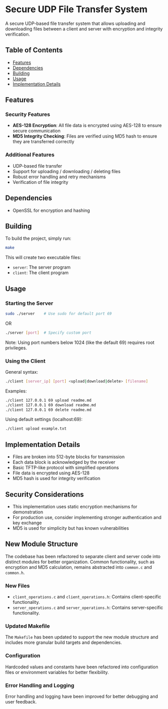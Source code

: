 # Secure UDP File Transfer System

A secure UDP-based file transfer system that allows uploading and downloading files between a client and server with encryption and integrity verification.

## Table of Contents

- [Features](#features)
- [Dependencies](#dependencies)
- [Building](#building)
- [Usage](#usage)
- [Implementation Details](#implementation-details)

## Features

### Security Features

- **AES-128 Encryption**: All file data is encrypted using AES-128 to ensure secure communication
- **MD5 Integrity Checking**: Files are verified using MD5 hash to ensure they are transferred correctly

### Additional Features

- UDP-based file transfer
- Support for uploading / downloading / deleting files
- Robust error handling and retry mechanisms
- Verification of file integrity

## Dependencies

- OpenSSL for encryption and hashing

## Building

To build the project, simply run:

```bash
make
```

This will create two executable files:
- `server`: The server program
- `client`: The client program

## Usage

### Starting the Server

```bash
sudo ./server    # Use sudo for default port 69
```

OR 

```bash
./server [port]  # Specify custom port
```

Note: Using port numbers below 1024 (like the default 69) requires root privileges.

### Using the Client

General syntax:
```bash
./client [server_ip] [port] <upload|download|delete> [filename]
```

Examples:

```bash
./client 127.0.0.1 69 upload readme.md
./client 127.0.0.1 69 download readme.md
./client 127.0.0.1 69 delete readme.md
```

Using default settings (localhost:69):
```bash
./client upload example.txt
```

## Implementation Details

- Files are broken into 512-byte blocks for transmission
- Each data block is acknowledged by the receiver
- Basic TFTP-like protocol with simplified operations
- File data is encrypted using AES-128
- MD5 hash is used for integrity verification

## Security Considerations

- This implementation uses static encryption mechanisms for demonstration
- For production use, consider implementing stronger authentication and key exchange
- MD5 is used for simplicity but has known vulnerabilities

## New Module Structure

The codebase has been refactored to separate client and server code into distinct modules for better organization. Common functionality, such as encryption and MD5 calculation, remains abstracted into `common.c` and `common.h`.

### New Files

- `client_operations.c` and `client_operations.h`: Contains client-specific functionality.
- `server_operations.c` and `server_operations.h`: Contains server-specific functionality.

### Updated Makefile

The `Makefile` has been updated to support the new module structure and includes more granular build targets and dependencies.

### Configuration

Hardcoded values and constants have been refactored into configuration files or environment variables for better flexibility.

### Error Handling and Logging

Error handling and logging have been improved for better debugging and user feedback.
